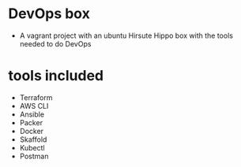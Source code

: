 # DevOps box
* A vagrant project with an ubuntu Hirsute Hippo box with the tools needed to do DevOps

# tools included
* Terraform
* AWS CLI
* Ansible
* Packer
* Docker
* Skaffold
* Kubectl
* Postman
